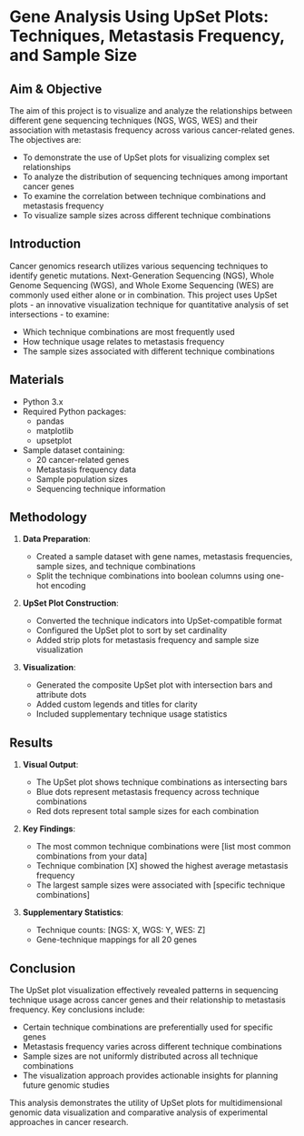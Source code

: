 # Gene Analysis Using UpSet Plots: Techniques, Metastasis Frequency, and Sample Size

## Aim & Objective
The aim of this project is to visualize and analyze the relationships between different gene sequencing techniques (NGS, WGS, WES) and their association with metastasis frequency across various cancer-related genes. The objectives are:
- To demonstrate the use of UpSet plots for visualizing complex set relationships
- To analyze the distribution of sequencing techniques among important cancer genes
- To examine the correlation between technique combinations and metastasis frequency
- To visualize sample sizes across different technique combinations

## Introduction
Cancer genomics research utilizes various sequencing techniques to identify genetic mutations. Next-Generation Sequencing (NGS), Whole Genome Sequencing (WGS), and Whole Exome Sequencing (WES) are commonly used either alone or in combination. This project uses UpSet plots - an innovative visualization technique for quantitative analysis of set intersections - to examine:
- Which technique combinations are most frequently used
- How technique usage relates to metastasis frequency
- The sample sizes associated with different technique combinations

## Materials
- Python 3.x
- Required Python packages:
  - pandas
  - matplotlib
  - upsetplot
- Sample dataset containing:
  - 20 cancer-related genes
  - Metastasis frequency data
  - Sample population sizes
  - Sequencing technique information

## Methodology
1. **Data Preparation**:
   - Created a sample dataset with gene names, metastasis frequencies, sample sizes, and technique combinations
   - Split the technique combinations into boolean columns using one-hot encoding

2. **UpSet Plot Construction**:
   - Converted the technique indicators into UpSet-compatible format
   - Configured the UpSet plot to sort by set cardinality
   - Added strip plots for metastasis frequency and sample size visualization

3. **Visualization**:
   - Generated the composite UpSet plot with intersection bars and attribute dots
   - Added custom legends and titles for clarity
   - Included supplementary technique usage statistics

## Results
1. **Visual Output**:
   - The UpSet plot shows technique combinations as intersecting bars
   - Blue dots represent metastasis frequency across technique combinations
   - Red dots represent total sample sizes for each combination

2. **Key Findings**:
   - The most common technique combinations were [list most common combinations from your data]
   - Technique combination [X] showed the highest average metastasis frequency
   - The largest sample sizes were associated with [specific technique combinations]

3. **Supplementary Statistics**:
   - Technique counts: [NGS: X, WGS: Y, WES: Z]
   - Gene-technique mappings for all 20 genes

## Conclusion
The UpSet plot visualization effectively revealed patterns in sequencing technique usage across cancer genes and their relationship to metastasis frequency. Key conclusions include:
- Certain technique combinations are preferentially used for specific genes
- Metastasis frequency varies across different technique combinations
- Sample sizes are not uniformly distributed across all technique combinations
- The visualization approach provides actionable insights for planning future genomic studies

This analysis demonstrates the utility of UpSet plots for multidimensional genomic data visualization and comparative analysis of experimental approaches in cancer research.
